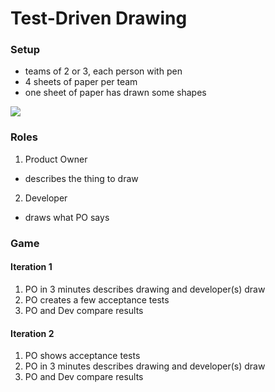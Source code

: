 # Test-Driven Drawing

### Setup

- teams of 2 or 3, each person with pen
- 4 sheets of paper per team
- one sheet of paper has drawn some shapes

![](http://tastycupcakes.org/wp-content/uploads/2012/11/Screen-Shot-2012-11-07-at-22.01.41-214x300.png)

### Roles

1. Product Owner
 - describes the thing to draw
2. Developer
 - draws what PO says
 
### Game

#### Iteration 1

1. PO in 3 minutes describes drawing and developer(s) draw
2. PO creates a few acceptance tests
3. PO and Dev compare results

#### Iteration 2

1. PO shows acceptance tests
2. PO in 3 minutes describes drawing and developer(s) draw
3. PO and Dev compare results
